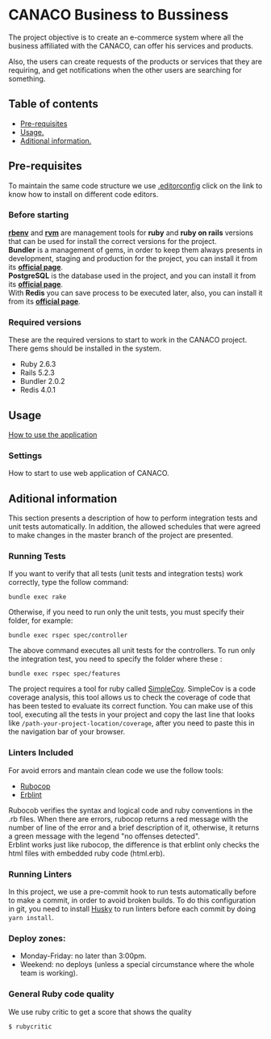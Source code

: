 # CANACO Business to Bussiness

The project objective is to create an e-commerce system where all the business affiliated with the CANACO, can offer his services and products.

Also, the users can create requests of the products or services that they are requiring, and get notifications when the other users are searching for something.

## Table of contents

- [Pre-requisites](#Pre-requisites)
- [Usage.](#Usage)
- [Aditional information.](#Aditional-information)

## Pre-requisites

To maintain the same code structure we use [.editorconfig](docs/editor-config.md) click on the link to know how to install on different code editors.

### Before starting

[**rbenv**](https://github.com/rbenv/rbenv "rbenv Github repository") and [**rvm**](https://github.com/rvm/rvm "rvm Github repository") are management tools for **ruby** and **ruby on rails** versions that can be used for install the correct versions for the project. \
**Bundler** is a management of gems, in order to keep them always presents in development, staging and production for the project, you can install it from its [**official page**](https://bundler.io/ "Bundler Getting Started"). \
**PostgreSQL** is the database used in the project, and you can install it from its [**official page**](https://www.postgresql.org/download/ "PostgreSQL Downloads"). \
With **Redis** you can save process to be executed later, also, you can install it from its [**official page**](https://redis.io/download "Redis Download & Installation").

### Required versions

These are the required versions to start to work in the CANACO project. \
There gems should be installed in the system.

- Ruby 2.6.3
- Rails 5.2.3
- Bundler 2.0.2
- Redis 4.0.1

## Usage  

[How to use the application](docs/usage.md)

### Settings

How to start to use web application of CANACO.

## Aditional information

This section presents a description of how to perform integration tests and unit tests automatically. In addition, the allowed schedules that were agreed to make changes in the master branch of the project are presented.

### Running Tests

If you want to verify that all tests (unit tests and integration tests) work correctly, type the follow command:

```
bundle exec rake
```

Otherwise, if you need to run only the unit tests, you must specify their folder, for example:

```
bundle exec rspec spec/controller
```

The above command executes all unit tests for the controllers. To run only the integration test, you need to specify the folder where these :

```
bundle exec rspec spec/features
```

The project requires a tool for ruby called [SimpleCov](https://github.com/colszowka/simplecov "SimpleCov official documentation").  SimpleCov is a code coverage analysis, this tool allows us to check the coverage of code that has been tested to evaluate its correct function.
You can make use of this tool, executing all the tests in your project and copy the last line that looks like `/path-your-project-location/coverage`, after you need to paste this in the navigation bar of your browser.




### Linters Included

For avoid errors and mantain clean code we use the follow tools:

- [Rubocop](https://github.com/rubocop-hq/rubocop "Rubocop official documentation")
- [Erblint](https://github.com/Shopify/erb-lint "Erblint official documentation")

Rubocob verifies the syntax and logical code and ruby ​​conventions in the .rb files. When there are errors, rubocop returns a red message with the number of line of the error and a brief description of it, otherwise, it returns a green message with the legend "no offenses detected".\
Erblint works just like rubocop, the difference is that erblint only checks the html files with embedded ruby ​​code (html.erb).

### Running Linters

In this project, we use a pre-commit hook to run tests automatically before to make a commit, in order to avoid broken builds. To do this configuration in git, you need to install [Husky](https://github.com/typicode/husky "Husky official documentation") to run linters before each commit by doing `yarn install`.


### Deploy zones:

- Monday-Friday: no later than 3:00pm.
- Weekend: no deploys (unless a special circumstance where the whole team is working).

### General Ruby code quality

We use ruby critic to get a score that shows the quality

`$ rubycritic`
